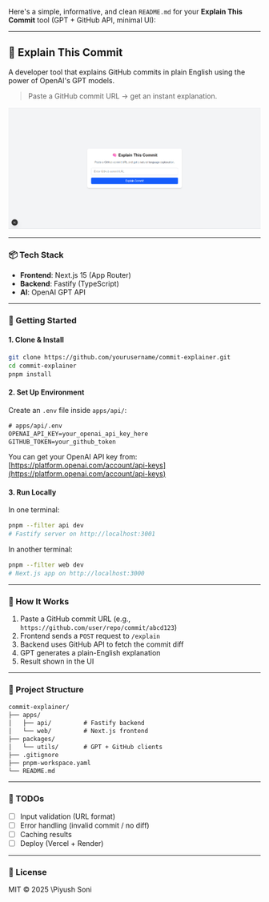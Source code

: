Here's a simple, informative, and clean `README.md` for your **Explain This Commit** tool (GPT + GitHub API, minimal UI):

---

## 🧠 Explain This Commit

A developer tool that explains GitHub commits in plain English using the power of OpenAI's GPT models.

> Paste a GitHub commit URL → get an instant explanation.

![Landing Screenshot](./apps/web/public/landing.png)

---

### 📦 Tech Stack

* **Frontend**: Next.js 15 (App Router)
* **Backend**: Fastify (TypeScript)
* **AI**: OpenAI GPT API

---

### 🚀 Getting Started

#### 1. Clone & Install

```bash
git clone https://github.com/yourusername/commit-explainer.git
cd commit-explainer
pnpm install
```

#### 2. Set Up Environment

Create an `.env` file inside `apps/api/`:

```env
# apps/api/.env
OPENAI_API_KEY=your_openai_api_key_here
GITHUB_TOKEN=your_github_token
```

You can get your OpenAI API key from: [https://platform.openai.com/account/api-keys](https://platform.openai.com/account/api-keys)

#### 3. Run Locally

In one terminal:

```bash
pnpm --filter api dev
# Fastify server on http://localhost:3001
```

In another terminal:

```bash
pnpm --filter web dev
# Next.js app on http://localhost:3000
```

---

### 🧪 How It Works

1. Paste a GitHub commit URL (e.g., `https://github.com/user/repo/commit/abcd123`)
2. Frontend sends a `POST` request to `/explain`
3. Backend uses GitHub API to fetch the commit diff
4. GPT generates a plain-English explanation
5. Result shown in the UI

---

### 📁 Project Structure

```
commit-explainer/
├── apps/
│   ├── api/         # Fastify backend
│   └── web/         # Next.js frontend
├── packages/
│   └── utils/       # GPT + GitHub clients
├── .gitignore
├── pnpm-workspace.yaml
└── README.md
```

---

### 🧩 TODOs

* [ ] Input validation (URL format)
* [ ] Error handling (invalid commit / no diff)
* [ ] Caching results
* [ ] Deploy (Vercel + Render)

---

### 📜 License

MIT © 2025 \Piyush Soni
